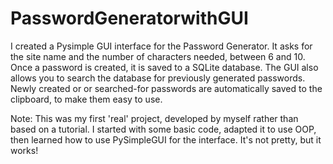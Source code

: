 # PasswordGeneratorwithGUI
I created a Pysimple GUI interface for the Password Generator. It asks for the site name and the number of characters needed, between 6 and 10.
Once a password is created, it is saved to a SQLite database.
The GUI also allows you to search the database for previously generated passwords.
Newly created or or searched-for passwords are automatically saved to the clipboard, to make them easy to use.

Note: This was my first 'real' project, developed by myself rather than based on a tutorial. I started with some basic code, adapted it to use OOP, then learned how to use PySimpleGUI for the interface. It's not pretty, but it works!
